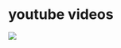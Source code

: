 # youtube videos
[![](https://img.youtube.com/vi/jsZ0yC8dzuw/0.jpg)](https://www.youtube.com/watch?v=jsZ0yC8dzuw)